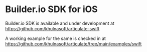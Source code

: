 # Builder.io SDK for iOS

Builder.io SDK is available and under development at https://github.com/khulnasoft/articulate-swift

A working example for the same is checked in at https://github.com/khulnasoft/articulate/tree/main/examples/swift